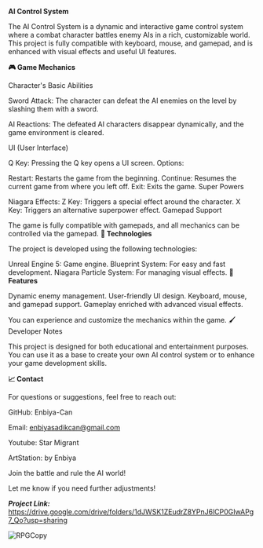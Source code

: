  **AI Control System**

The AI Control System is a dynamic and interactive game control system where a combat character battles enemy AIs in a rich, customizable world. This project is fully compatible with keyboard, mouse, and gamepad, and is enhanced with visual effects and useful UI features.

**🎮 Game Mechanics**

Character's Basic Abilities

Sword Attack: The character can defeat the AI enemies on the level by slashing them with a sword.

AI Reactions: The defeated AI characters disappear dynamically, and the game environment is cleared.

UI (User Interface)

Q Key: Pressing the Q key opens a UI screen.
Options:

Restart: Restarts the game from the beginning.
Continue: Resumes the current game from where you left off.
Exit: Exits the game.
Super Powers

Niagara Effects:
Z Key: Triggers a special effect around the character.
X Key: Triggers an alternative superpower effect.
Gamepad Support

The game is fully compatible with gamepads, and all mechanics can be controlled via the gamepad.
**🔧 Technologies**

The project is developed using the following technologies:

Unreal Engine 5: Game engine.
Blueprint System: For easy and fast development.
Niagara Particle System: For managing visual effects.
**🎩 Features**

Dynamic enemy management.
User-friendly UI design.
Keyboard, mouse, and gamepad support.
Gameplay enriched with advanced visual effects.


You can experience and customize the mechanics within the game.
🖌 Developer Notes

This project is designed for both educational and entertainment purposes. You can use it as a base to create your own AI control system or to enhance your game development skills.

**📈 Contact**

For questions or suggestions, feel free to reach out:

GitHub: Enbiya-Can

Email: enbiyasadikcan@gmail.com

Youtube: Star Migrant

ArtStation: by Enbiya

Join the battle and rule the AI world!

Let me know if you need further adjustments!

***Project Link:***
https://drive.google.com/drive/folders/1dJWSK1ZEudrZ8YPnJ6lCP0GIwAPg7_Qo?usp=sharing


![RPGCopy](https://github.com/user-attachments/assets/9f5c8973-3887-4870-81d9-9fb457f32938)


